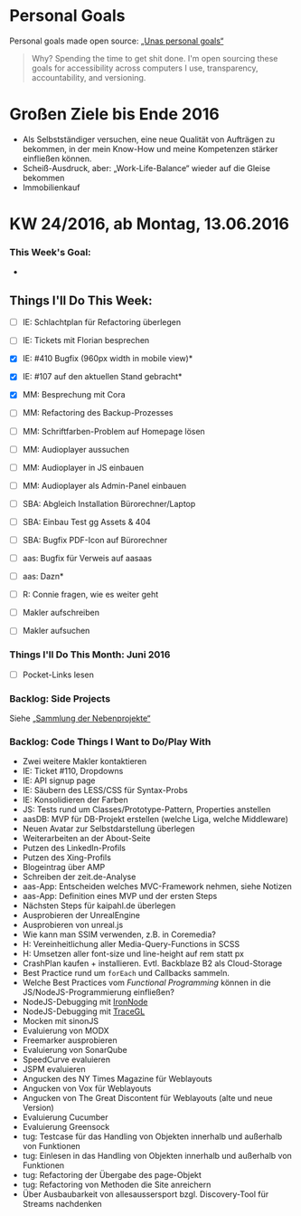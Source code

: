 Personal Goals
==============

Personal goals made open source: [„Unas personal goals“](http://una.im/personal-goals-guide/#=%81)
> Why? Spending the time to get shit done. I'm open sourcing these goals for accessibility across computers I use, transparency, accountability, and versioning.

# Großen Ziele bis Ende 2016
* Als Selbstständiger versuchen, eine neue Qualität von Aufträgen zu bekommen, in der mein Know-How und meine Kompetenzen stärker einfließen können.
* Scheiß-Ausdruck, aber: „Work-Life-Balance“ wieder auf die Gleise bekommen
* Immobilienkauf


# KW 24/2016, ab Montag, 13.06.2016


### This Week's Goal: 
* 



## Things I'll Do This Week:
- [ ] IE: Schlachtplan für Refactoring überlegen
- [ ] IE: Tickets mit Florian besprechen
- [x] IE: #410 Bugfix (960px width in mobile view)*
- [x] IE: #107 auf den aktuellen Stand gebracht*
- [x] MM: Besprechung mit Cora
- [ ] MM: Refactoring des Backup-Prozesses
- [ ] MM: Schriftfarben-Problem auf Homepage lösen
- [ ] MM: Audioplayer aussuchen
- [ ] MM: Audioplayer in JS einbauen
- [ ] MM: Audioplayer als Admin-Panel einbauen
- [ ] SBA: Abgleich Installation Bürorechner/Laptop
- [ ] SBA: Einbau Test gg Assets & 404
- [ ] SBA: Bugfix PDF-Icon auf Bürorechner
- [ ] aas: Bugfix für Verweis auf aasaas
- [ ] aas: Dazn*
- [ ] R: Connie fragen, wie es weiter geht
- [ ] Makler aufschreiben
- [ ] Makler aufsuchen



### Things I'll Do This Month: Juni 2016
- [ ] Pocket-Links lesen


### Backlog: Side Projects
Siehe [„Sammlung der Nebenprojekte“](~/Sites/dogfood-personal-goal/recources/pet-projects.md)


### Backlog: Code Things I Want to Do/Play With
* Zwei weitere Makler kontaktieren
* IE: Ticket #110, Dropdowns
* IE: API signup page
* IE: Säubern des LESS/CSS für Syntax-Probs
* IE: Konsolidieren der Farben
* JS: Tests rund um Classes/Prototype-Pattern, Properties anstellen
* aasDB: MVP für DB-Projekt erstellen (welche Liga, welche Middleware)
* Neuen Avatar zur Selbstdarstellung überlegen
* Weiterarbeiten an der About-Seite
* Putzen des LinkedIn-Profils
* Putzen des Xing-Profils
* Blogeintrag über AMP
* Schreiben der zeit.de-Analyse
* aas-App: Entscheiden welches MVC-Framework nehmen, siehe Notizen
* aas-App: Definition eines MVP und der ersten Steps
* Nächsten Steps für kaipahl.de überlegen
* Ausprobieren der UnrealEngine
* Ausprobieren von unreal.js
* Wie kann man SSIM verwenden, z.B. in Coremedia?
* H: Vereinheitlichung aller Media-Query-Functions in SCSS
* H: Umsetzen aller font-size und line-height auf rem statt px
* CrashPlan kaufen + installieren. Evtl. Backblaze B2 als Cloud-Storage
* Best Practice rund um `forEach` und Callbacks sammeln.
* Welche Best Practices vom _Functional Programming_ können in die JS/NodeJS-Programmierung einfließen?
* NodeJS-Debugging mit [IronNode](http://s-a.github.io/iron-node/)
* NodeJS-Debugging mit [TraceGL](https://github.com/traceglMPL/tracegl)
* Mocken mit sinonJS
* Evaluierung von MODX
* Freemarker ausprobieren
* Evaluierung von SonarQube
* SpeedCurve evaluieren
* JSPM evaluieren
* Angucken des NY Times Magazine für Weblayouts
* Angucken von Vox für Weblayouts
* Angucken von The Great Discontent für Weblayouts (alte und neue Version)
* Evaluierung Cucumber
* Evaluierung Greensock
* tug: Testcase für das Handling von Objekten innerhalb und außerhalb von Funktionen
* tug: Einlesen in das Handling von Objekten innerhalb und außerhalb von Funktionen
* tug: Refactoring der Übergabe des page-Objekt
* tug: Refactoring von Methoden die Site anreichern
* Über Ausbaubarkeit von allesaussersport bzgl. Discovery-Tool für Streams nachdenken


